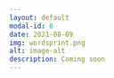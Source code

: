 ```yaml
---
layout: default
modal-id: 6
date: 2021-08-09
img: wordsprint.png
alt: image-alt
description: Coming soon
---
```

